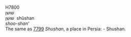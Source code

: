 <body>
  <p>H7800<br>  שׁוּשׁן  <br> שׁוּשַׁן  ‎  shûshan  <br><i>shoo-shan‘ </i><br>The same as <a href="h7799.htm">7799</a>  <i>Shushan</i>, a place in Persia: - Shushan.<br></p>
 </body>